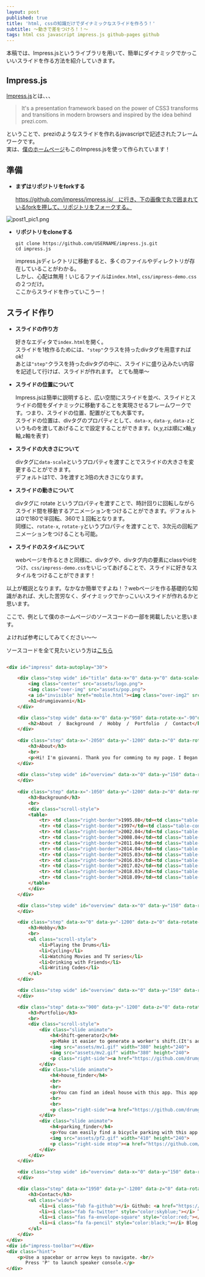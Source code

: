```yaml
---
layout: post
published: true
title: 'html, cssの知識だけでダイナミックなスライドを作ろう！'
subtitle: 〜動きで差をつけろ！！〜
tags: html css javascript impress.js github-pages github
---
```

本稿では、Impress.jsというライブラリを用いて、簡単にダイナミックでかっこいいスライドを作る方法を紹介していきます。

## Impress.js

[Impress.js](https://github.com/impress/impress.js/)とは、、、  

> It's a presentation framework based on the power of CSS3 transforms and transitions in modern browsers and inspired by the idea behind prezi.com.


ということで、preziのようなスライドを作れるjavascriptで記述されたフレームワークです。  
実は、[僕のホームページ](https://drumgiovanni.github.io)もこのImpress.jsを使って作られています！  


  

## 準備　　

- **まずはリポジトリをforkする**

	https://github.com/impress/impress.js/　に行き、下の画像で丸で囲まれているforkを押して、リポジトリをフォークする。

![post1_pic1.png]({{site.baseurl}}/img/blogpics/post1_pic1.png)

  
  

- **リポジトリをcloneする**  
	
	```
    git clone https://github.com/USERNAME/impress.js.git
    cd impress.js
	```

	impress.jsディレクトリに移動すると、多くのファイルやディレクトリが存在していることがわかる。  
	しかし、心配は無用！いじるファイルは`index.html`, `css/impress-demo.css` の２つだけ。  
	ここからスライドを作っていこうー！  
  
  
## スライド作り


- **スライドの作り方**  

	好きなエディタで`index.html`を開く。  
    スライドを1枚作るためには、`"step"`クラスを持ったdivタグを用意すればok!  
    あとは`"step"`クラスを持ったdivタグの中に、スライドに盛り込みたい内容を記述して行けば、スライドが作れます。
    とても簡単〜  
  
  

- **スライドの位置について**  

	Impress.jsは簡単に説明すると、広い空間にスライドを並べ、スライドとスライドの間をダイナミックに移動することを実現させるフレームワークです。つまり、スライドの位置、配置がとても大事です。  
    スライドの位置は、divタグのプロパティとして、`data-x`, `data-y`, `data-z`というものを渡してあげることで設定することができます。(x,y,zは順にx軸,y軸,z軸を表す)  
    
    
    
- **スライドの大きさについて**  

	divタグに`data-scale`というプロパティを渡すことでスライドの大きさを変更することができます。  
	デフォルトは1で、3を渡すと3倍の大きさになります。
    

- **スライドの動きについて**  

	divタグに  rotate  というプロパティを渡すことで、時計回りに回転しながらスライド間を移動するアニメーションをつけることができます。デフォルトは0で180で半回転、360で１回転となります。    
    同様に、`rotate-x`, `rotate-y`というプロパティを渡すことで、3次元の回転アニメーションをつけることも可能。  
    
    
- **スライドのスタイルについて**  

	webページを作るときと同様に、divタグや、divタグ内の要素にclassやidをつけ、`css/impress-demo.css`をいじってあげることで、スライドに好きなスタイルをつけることができます！  
    
    
    
以上が概説となります。なかなか簡単ですよね！？webページを作る基礎的な知識があれば、大した苦労なく、ダイナミックでかっこいいスライドが作れるかと思います。  
  
ここで、例として僕のホームページのソースコードの一部を掲載したいと思います。  
  
よければ参考にしてみてください〜〜  
  
ソースコードを全て見たいという方は[こちら](https://github.com/drumgiovanni/drumgiovanni.github.io)


```html

<div id="impress" data-autoplay="30">

    <div class="step wide" id="title" data-x="0" data-y="0" data-scale="4">
        <img class="center" src="assets/logo.png">
        <img class="over-img" src="assets/pop.png">
        <a id="invisible" href="mobile.html"><img class="over-img2" src="assets/pop2.png"></a>
        <h1>drumgiovanni</h1>
    </div>

    <div class="step wide" data-x="0" data-y="950" data-rotate-x="-90"data-scale="4">
        <h2>About  /  Background  /  Hobby  /  Portfolio  /  Contact</h2>
    </div>
    
    <div class="step" data-x="-2050" data-y="-1200" data-z="0" data-rotate-x="-90" data-scale="1">
        <h3>About</h3>
        <br>
        <p>Hi! I'm giovanni. Thank you for comming to my page. I Began writing code from October, 2017. I created a few apps with python(Django), node.js(exoress) and javascript(react). I wanna practice static typing language next. </p>
    </div>
    
    <div class="step wide" id="overview" data-x="0" data-y="150" data-rotate-x="-90"data-scale="4">
    </div>
    
    <div class="step" data-x="-1050" data-y="-1200" data-z="0" data-rotate-x="-90" data-scale="1">
        <h3>Background</h3>
        <br>
        <div class="scroll-style">
        <table>
            <tr> <td class="right-border">1995.08</td><td class="table-content">Born in Christ Church, NZ</td></tr>
            <tr> <td class="right-border">1997</td><td class="table-content">Move to Osaka, Japan</td></tr>
            <tr> <td class="right-border">2002.04</td><td class="table-content">Enter Tennoji Elementary School Attached To Osaka Kyoiku University</td></tr>
            <tr> <td class="right-border">2008.04</td><td class="table-content">Enter Tennoji Junior High School Attached To Osaka Kyoiku University</td></tr>
            <tr> <td class="right-border">2011.04</td><td class="table-content">Enter Tennoji High School Attached To Osaka Kyoiku University</td></tr>
            <tr> <td class="right-border">2014.04</td><td class="table-content">Enter Osaka City University, Faculty of Commerce</td></tr>
            <tr> <td class="right-border">2015.03</td><td class="table-content">Study abroad for a month in University of Victoria, Canada</td></tr>
            <tr> <td class="right-border">2016.03</td><td class="table-content">Won the outstanding performance award in a Internship-program at Works Applications</td></tr>
            <tr> <td class="right-border">2017.02</td><td class="table-content">Get an Internship at Gaiax</td></tr>
            <tr> <td class="right-border">2018.03</td><td class="table-content">Graduate Osaka City University</td></tr>
            <tr> <td class="right-border">2018.09</td><td class="table-content">Move to Tokyo, Japan</td></tr>
        </table> 
        </div>
    </div>

    <div class="step wide" id="overview" data-x="0" data-y="150" data-rotate-x="-90"data-scale="4">
    </div>

    <div class="step" data-x="0" data-y="-1200" data-z="0" data-rotate-x="-90" data-rotate="360" data-scale="1">
        <h3>Hobby</h3>
        <br>
        <ul class="scroll-style">
            <li>Playing the Drums</li>
            <li>Cycling</li>
            <li>Watching Movies and TV series</li>
            <li>Drinking with Friends</li>
            <li>Writing Codes</li>
        </ul>
    </div>

    <div class="step wide" id="overview" data-x="0" data-y="150" data-rotate-x="-90"data-scale="4">
    </div>

    <div class="step" data-x="900" data-y="-1200" data-z="0" data-rotate-x="-90" data-scale="1">
        <h3>Portfolio</h3>
        <br>
        <div class="scroll-style">
            <div class="slide animate">
                <h4>Shift-generator2</h4>
                <p>Make it easier to generate a worker's shift.(It's adapted for parttime-workers who works at Yomiuri Newspaper.)</p>
                <img src="assets/mv1.gif" width="380" height="240">
                <img src="assets/mv2.gif" width="380" height="240">
                <p class="right-side"><a href="https://github.com/drumgiovanni/shiftgenerator2">=>Check it out in github</a>
            </div>
            <div class="slide animate">
                <h4>house_finder</h4>
                <br>
                <br>
                <p>You can find an ideal house with this app. This app will gather house infos from Suumo's url you type in and summalise in a spreadsheet.</p>
                <br>
                <br>
                <p class="right-side"><a href="https://github.com/drumgiovanni/house_finder">=>Check it out in github</a>
            </div>
            <div class="slide animate">
                <h4>parking_finder</h4>
                <p>You can easily find a bicycle parking with this app. This app will search parkings from your location or a location you type in.(It only shows Osaka-city municipal parkings for now.)</p>
                <img src="assets/pf2.gif" width="410" height="240">
                <p class="right-side mtop"><a href="https://github.com/drumgiovanni/parking_finder">=>Check it out in github</a>
            </div>
        </div>
    </div>   

    <div class="step wide" id="overview" data-x="0" data-y="150" data-rotate-x="-90"data-scale="4">
    </div>

    <div class="step" data-x="1950" data-y="-1200" data-z="0" data-rotate-x="-90" data-scale="1">
        <h3>Contact</h3>
        <ul class="wide">
            <li><i class="fab fa-github"></i> Github: <a href="https://github.com/drumgiovanni">drumgiovanni</a></li>
            <li><i class="fab fa-twitter" style="color:skyblue;"></i> Twitter: <a href="https://twitter.com/giovan_now">@giovan_now</a></li>
            <li><i class="fas fa-envelope-square" style="color:red;"></i> Mail: giovannithedev@gmail.com</li>
            <li><i class="fa fa-pencil" style="color:black;"></i> Blog: <a href="https://drumgiovann.github.io/blog">Giovannitheblog</a>
        </ul>
    </div>
</div>
<div id="impress-toolbar"></div>
<div class="hint">
    <p>Use a spacebar or arrow keys to navigate. <br/>
       Press 'P' to launch speaker console.</p>
</div>

```

